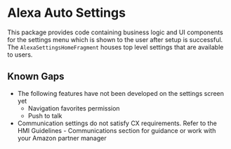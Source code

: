 # Alexa Auto Settings

This package provides code containing business logic and UI components for the settings menu which
is shown to the user after setup is successful. The `AlexaSettingsHomeFragment` houses top level
settings that are available to users.

## Known Gaps
* The following features have not been developed on the settings screen yet
    * Navigation favorites permission
    * Push to talk
* Communication settings do not satisfy CX requirements. Refer to the HMI Guidelines - Communications section for guidance or work with your Amazon partner manager
